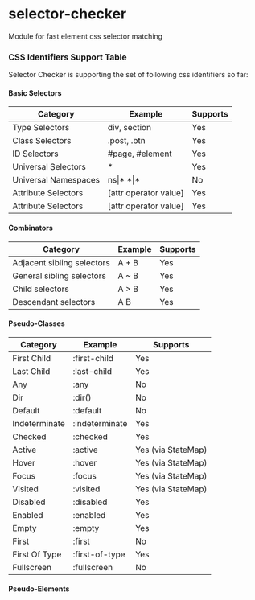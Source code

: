# selector-checker
Module for fast element css selector matching

### CSS Identifiers Support Table

Selector Checker is supporting the set of following css identifiers so far:

#### Basic Selectors

Category | Example | Supports
-------- | ------- | --------
Type Selectors | div, section | Yes
Class Selectors | .post, .btn | Yes
ID Selectors | #page, #element | Yes
Universal Selectors | * | Yes
Universal Namespaces | ns\|* \*\|\* | No
Attribute Selectors | \[attr operator value] | Yes
Attribute Selectors | \[attr operator value] | Yes

#### Combinators

Category | Example | Supports
-------- | ------- | --------
Adjacent sibling selectors | A + B | Yes
General sibling selectors | A ~ B | Yes
Child selectors | A > B | Yes
Descendant selectors | A B | Yes

#### Pseudo-Classes

Category | Example | Supports
-------- | ------- | --------
First Child | :first-child | Yes
Last Child | :last-child | Yes
Any | :any | No
Dir | :dir() | No
Default | :default | No
Indeterminate | :indeterminate | Yes
Checked | :checked | Yes
Active | :active | Yes (via StateMap)
Hover | :hover | Yes (via StateMap)
Focus | :focus | Yes (via StateMap)
Visited | :visited | Yes (via StateMap)
Disabled | :disabled | Yes
Enabled | :enabled | Yes
Empty | :empty | Yes
First | :first | No
First Of Type | :first-of-type | Yes
Fullscreen | :fullscreen | No



#### Pseudo-Elements